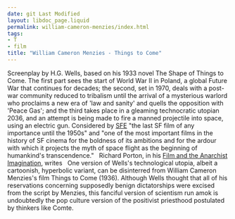 ```yaml
---
date: git Last Modified
layout: libdoc_page.liquid
permalink: william-cameron-menzies/index.html
tags:
- T
- film
title: "William Cameron Menzies - Things to Come"
---
```


Screenplay by H.G. Wells, based on his 1933 novel The  Shape of Things to Come. The first part sees the start of World War II in  Poland, a global Future War that continues for decades; the second, set in 1970,  deals with a post-war community reduced to tribalism until the arrival of a  mysterious warlord who proclaims a new era of 'law and sanity' and quells the  opposition with 'Peace Gas'; and the third takes place in a gleaming  technocratic utopian 2036, and an attempt is being made to fire a manned  projectile into space, using an electric gun. Considered by <a href="http://www.sf-encyclopedia.com/entry/things_to_come">SFE</a> "the last  SF film of any importance until the 1950s" and "one of the most important films  in the history of SF cinema for the boldness of its ambitions and for the ardour  with which it projects the myth of space flight as the beginning of humankind's  transcendence."
 
Richard Porton, in his <a href="biblio.htm#Porton">Film  and the Anarchist Imagination</a>, writes
 
One version of Wells's technological utopia, albeit a  cartoonish, hyperbolic variant, can be disinterred from William Cameron  Menzies's film Things to Come (1936). Although Wells thought that all of  his reservations concerning supposedly benign dictatorships were excised from  the script by Menzies, this fanciful version of scientism run amok is  undoubtedly the pop culture version of the positivist priesthood postulated by  thinkers like Comte.